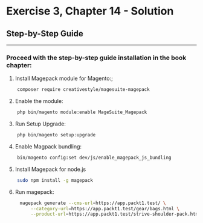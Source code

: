# Exercise 3, Chapter 14 - Solution

## Step-by-Step Guide

---
### Proceed with the step-by-step guide installation in the book chapter:

1. Install Magepack module for Magento:;
```bash
    composer require creativestyle/magesuite-magepack
```

2. Enable the module:
```bash
    php bin/magento module:enable MageSuite_Magepack
```

3. Run Setup Upgrade:
```bash
    php bin/magento setup:upgrade
```

4. Enable Magpack bundling:
```bash
    bin/magento config:set dev/js/enable_magepack_js_bundling
```

5. Install Magepack for node.js
```bash
    sudo npm install -g magepack
```

6. Run magepack:
```bash
     magepack generate --cms-url=https://app.packt1.test/ \
         --category-url=https://app.packt1.test/gear/bags.html \
         --product-url=https://app.packt1.test/strive-shoulder-pack.html
```